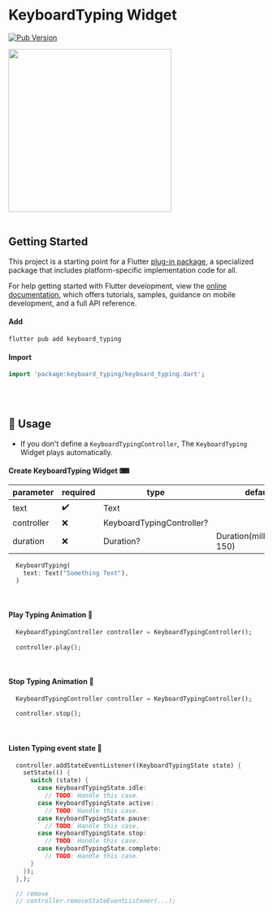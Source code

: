 # KeyboardTyping Widget
[![Pub Version](https://img.shields.io/pub/v/keyboard_typing?color=blue)](https://pub.dev/packages/keyboard_typing)

<img src="https://github.com/user-attachments/assets/687af0c6-bf6c-4b6c-a63e-330f8c4d9a70" width="320">

<br/>
<br/>

## Getting Started

This project is a starting point for a Flutter
[plug-in package](https://flutter.dev/developing-packages/keyboard_typing),
a specialized package that includes platform-specific implementation code for all.

For help getting started with Flutter development, view the
[online documentation](https://flutter.dev/docs), which offers tutorials,
samples, guidance on mobile development, and a full API reference.

#### Add
```text
flutter pub add keyboard_typing
```

#### Import
```dart
import 'package:keyboard_typing/keyboard_typing.dart';
```

<br/>
<br/>

## 🚀 Usage
- If you don't define a `KeyboardTypingController`, The `KeyboardTyping` Widget plays automatically.


#### Create KeyboardTyping Widget ⌨

| parameter       | required            | type                       | default                     |
|-----------------|---------------------|----------------------------|-----------------------------|
| text            | :heavy_check_mark:  | Text                       |                             |
| controller      | :x:                 | KeyboardTypingController?  |                             |
| duration        | :x:                 | Duration?                  | Duration(milliseconds: 150) |

```dart
  KeyboardTyping(
    text: Text("Something Text"),
  )
```
<br/>

#### Play Typing Animation 🚩

```dart
  KeyboardTypingController controller = KeyboardTypingController();
  
  controller.play();
```

<br/>

#### Stop Typing Animation 🚧

```dart
  KeyboardTypingController controller = KeyboardTypingController();
  
  controller.stop();
```

<br/>

#### Listen Typing event state  🎈

```dart
  controller.addStateEventListener((KeyboardTypingState state) {
    setState(() {
      switch (state) {
        case KeyboardTypingState.idle:
          // TODO: Handle this case.
        case KeyboardTypingState.active:
          // TODO: Handle this case.
        case KeyboardTypingState.pause:
          // TODO: Handle this case.
        case KeyboardTypingState.stop:
          // TODO: Handle this case.
        case KeyboardTypingState.complete:
          // TODO: Handle this case.
      }
    });
  },);

  // remove
  // controller.removeStateEventListener(...);
```

<br/>
